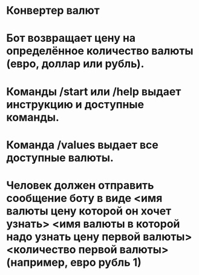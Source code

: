# Конвертер валют 

# Бот возвращает цену на определённое количество валюты (евро, доллар или рубль).
# Команды /start или /help выдает инструкцию и доступные команды.
# Команда /values выдает все доступные валюты.
# Человек должен отправить сообщение боту в виде <имя валюты цену которой он хочет узнать> <имя валюты в которой надо узнать цену первой валюты> <количество первой валюты> (например, евро рубль 1)
 

